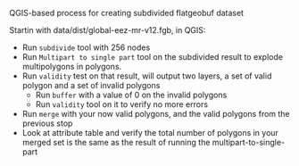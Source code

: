
QGIS-based process for creating subdivided flatgeobuf dataset

Startin with data/dist/global-eez-mr-v12.fgb, in QGIS:
- Run `subdivide` tool with 256 nodes
- Run `Multipart to single part` tool on the subdivided result to explode multipolygons in polygons.
- Run `validity` test on that result, will output two layers, a set of valid polygon and a set of invalid polygons
  - Run `buffer` with a value of 0 on the invalid polygons
  - Run `validity` tool on it to verify no more errors
- Run `merge` with your now valid polygons, and the valid polygons from the previous stop
- Look at attribute table and verify the total number of polygons in your merged set is the same as the result of running the multipart-to-single-part
